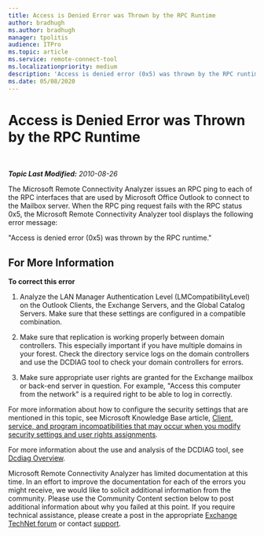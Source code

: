 ```yaml
---
title: Access is Denied Error was Thrown by the RPC Runtime
author: bradhugh
ms.author: bradhugh
manager: tpolitis
audience: ITPro 
ms.topic: article 
ms.service: remote-connect-tool
ms.localizationpriority: medium
description: 'Access is denied error (0x5) was thrown by the RPC runtime.'
ms.date: 05/08/2020
---
```


# Access is Denied Error was Thrown by the RPC Runtime

</div>

<div id="mainSection">

<div id="mainBody">

<span> </span>

_**Topic Last Modified:** 2010-08-26_

The Microsoft Remote Connectivity Analyzer issues an RPC ping to each of the RPC interfaces that are used by Microsoft Office Outlook to connect to the Mailbox server. When the RPC ping request fails with the RPC status 0x5, the Microsoft Remote Connectivity Analyzer tool displays the following error message:

"Access is denied error (0x5) was thrown by the RPC runtime."

<div>

## For More Information

**To correct this error**

1.  Analyze the LAN Manager Authentication Level (LMCompatibilityLevel) on the Outlook Clients, the Exchange Servers, and the Global Catalog Servers. Make sure that these settings are configured in a compatible combination.

2.  Make sure that replication is working properly between domain controllers. This especially important if you have multiple domains in your forest. Check the directory service logs on the domain controllers and use the DCDIAG tool to check your domain controllers for errors.

3.  Make sure appropriate user rights are granted for the Exchange mailbox or back-end server in question. For example, "Access this computer from the network" is a required right to be able to log in correctly.

For more information about how to configure the security settings that are mentioned in this topic, see Microsoft Knowledge Base article, [Client, service, and program incompatibilities that may occur when you modify security settings and user rights assignments](https://go.microsoft.com/fwlink/?linkid=3052%26kbid=823659).

For more information about the use and analysis of the DCDIAG tool, see [Dcdiag Overview](https://go.microsoft.com/fwlink/?linkid=68936).

Microsoft Remote Connectivity Analyzer has limited documentation at this time. In an effort to improve the documentation for each of the errors you might receive, we would like to solicit additional information from the community. Please use the Community Content section below to post additional information about why you failed at this point. If you require technical assistance, please create a post in the appropriate [Exchange TechNet forum](https://go.microsoft.com/fwlink/?linkid=73420) or contact [support](https://go.microsoft.com/fwlink/?linkid=8158).

</div>

</div>

<span> </span>

</div>

</div>

</div>

